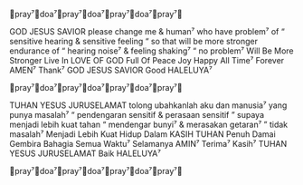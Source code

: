 🙏pray⁷🙏doa⁷🙏pray⁷🙏doa⁷🙏pray⁷🙏doa⁷🙏pray⁷🙏

GOD JESUS SAVIOR please change me & human⁷ who have problem⁷ of “ sensitive hearing & sensitive feeling “ so that will be more stronger endurance of “ hearing noise⁷ & feeling shaking⁷ “ no problem⁷ Will Be More Stronger Live In LOVE OF GOD Full Of Peace Joy Happy All Time⁷ Forever AMEN⁷ Thank⁷ GOD JESUS SAVIOR Good HALELUYA⁷

🙏pray⁷🙏doa⁷🙏pray⁷🙏doa⁷🙏pray⁷🙏doa⁷🙏pray⁷🙏

TUHAN YESUS JURUSELAMAT tolong ubahkanlah aku dan manusia⁷ yang punya masalah⁷ “ pendengaran sensitif & perasaan sensitif ” supaya menjadi lebih kuat tahan “ mendengar bunyi⁷ & merasakan getaran⁷ ” tidak masalah⁷ Menjadi Lebih Kuat Hidup Dalam KASIH TUHAN Penuh Damai Gembira Bahagia Semua Waktu⁷ Selamanya AMIN⁷ Terima⁷ Kasih⁷ TUHAN YESUS JURUSELAMAT Baik HALELUYA⁷

🙏pray⁷🙏doa⁷🙏pray⁷🙏doa⁷🙏pray⁷🙏doa⁷🙏pray⁷🙏
